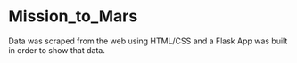 # Mission_to_Mars
Data was scraped from the web using HTML/CSS and a Flask App was built in order to show that data. 
